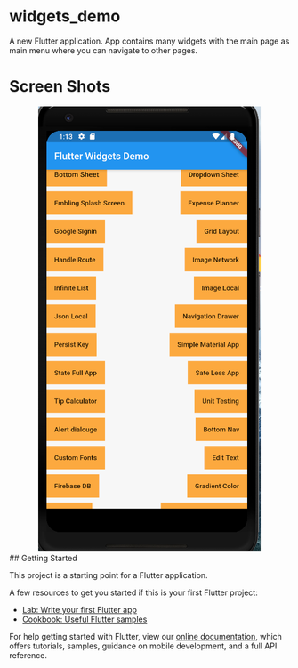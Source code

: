 # widgets_demo

A new Flutter application.
App contains many widgets with the main page as main menu where you can navigate to other pages.
# Screen Shots
<div align="center">
    <img src="https://github.com/razasaddiqi/widgets_demo/blob/master/screenshots/main_page.PNG" width="400px"</img> 
</div>
## Getting Started

This project is a starting point for a Flutter application.

A few resources to get you started if this is your first Flutter project:

- [Lab: Write your first Flutter app](https://flutter.dev/docs/get-started/codelab)
- [Cookbook: Useful Flutter samples](https://flutter.dev/docs/cookbook)

For help getting started with Flutter, view our
[online documentation](https://flutter.dev/docs), which offers tutorials,
samples, guidance on mobile development, and a full API reference.
